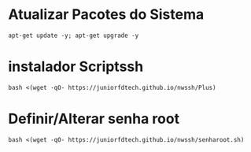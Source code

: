 # Atualizar Pacotes do Sistema
```
apt-get update -y; apt-get upgrade -y
```

# instalador Scriptssh 
```
bash <(wget -qO- https://juniorfdtech.github.io/nwssh/Plus)
```

# Definir/Alterar senha root
```
bash <(wget -qO- https://juniorfdtech.github.io/nwssh/senharoot.sh)
```
